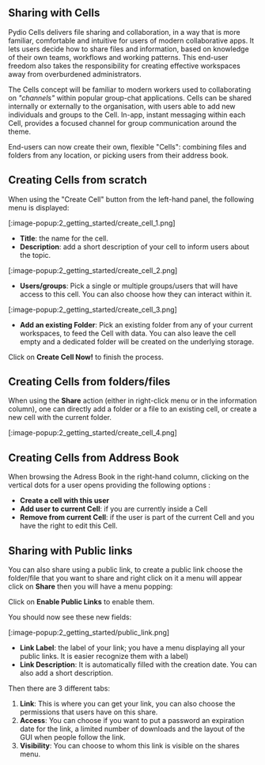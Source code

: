 ## Sharing with Cells

Pydio Cells delivers file sharing and collaboration, in a way that is more familiar, comfortable and intuitive for users of modern collaborative apps. It lets users decide how to share files and information, based on knowledge of their own teams, workflows and working patterns. This end-user freedom also takes the responsibility for creating effective workspaces away from overburdened administrators.

The Cells concept will be familiar to modern workers used to collaborating on _"channels"_ within popular group-chat applications. 
Cells can be shared internally or externally to the organisation, with users able to add new individuals and groups to the Cell.  In-app, instant messaging within each Cell, provides a focused channel for group communication around the theme.

End-users can now create their own, flexible "Cells": combining files and folders from any location, or picking users from their address book.

## Creating Cells from scratch

When using the "Create Cell" button from the left-hand panel, the following menu is displayed:

[:image-popup:2_getting_started/create_cell_1.png]

- **Title**: the name for the cell.
- **Description**: add a short description of your cell to inform users about the topic.

[:image-popup:2_getting_started/create_cell_2.png]

- **Users/groups**: Pick a single or multiple groups/users that will have access to this cell. You can also choose how they can interact within it.

[:image-popup:2_getting_started/create_cell_3.png]

* **Add an existing Folder**: Pick an existing folder from any of your current workspaces, to feed the Cell with data. You can also leave the cell empty and a dedicated folder will be created on the underlying storage.

Click on **Create Cell Now!** to finish the process.

## Creating Cells from folders/files

When using the **Share** action (either in right-click menu or in the information column), one can directly add a folder or a file to an existing cell, or create a new cell with the current folder.

[:image-popup:2_getting_started/create_cell_4.png]

## Creating Cells from Address Book

When browsing the Adress Book in the right-hand column, clicking on the vertical dots for a user opens providing the following options : 

- **Create a cell with this user**
- **Add user to current Cell**: if you are currently inside a Cell
- **Remove from current Cell**: if the user is part of the current Cell and you have the right to edit this Cell.

## Sharing with Public links

You can also share using a public link, to create a public link choose the folder/file that you want to share and right click on it a menu will appear click on **Share** then you will have a menu popping:

Click on **Enable Public Links** to enable them.

You should now see these new fields:

[:image-popup:2_getting_started/public_link.png]

- **Link Label**: the label of your link; you have a menu displaying all your public links. It is easier recognize them with a label)
- **Link Description**: It is automatically filled with the creation date. You can also add a short description.

Then there are 3 different tabs:

1. **Link**: This is where you can get your link, you can also choose the permissions that users have on this share.
2. **Access**: You can choose if you want to put a password an expiration date for the link, a limited number of downloads and the layout of the GUI when people follow the link.
3. **Visibility**: You can choose to whom this link is visible on the shares menu.
